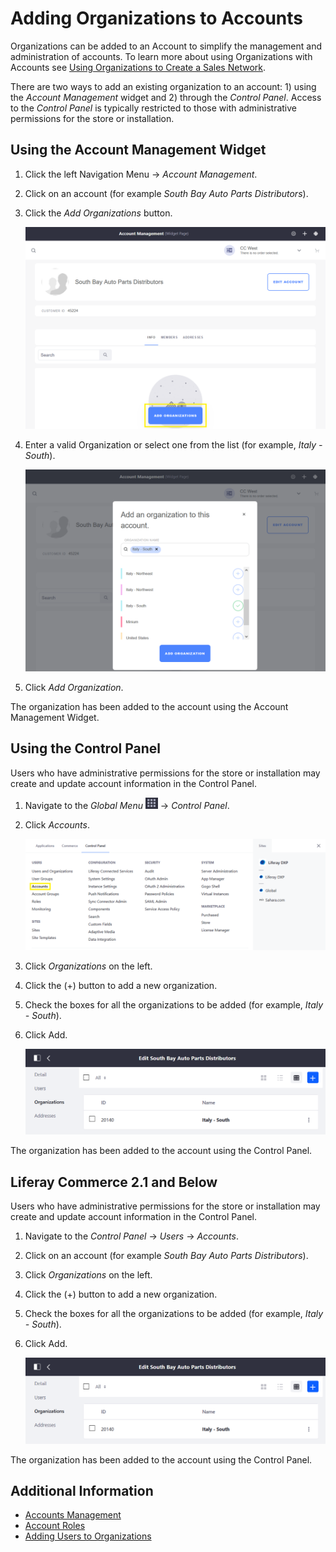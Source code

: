 # Adding Organizations to Accounts

Organizations can be added to an Account to simplify the management and administration of accounts. To learn more about using Organizations with Accounts see [Using Organizations to Create a Sales Network](./using-organizations-to-create-a-sales-network.md).

There are two ways to add an existing organization to an account: 1) using the _Account Management_ widget and 2) through the _Control Panel_. Access to the _Control Panel_ is typically restricted to those with administrative permissions for the store or installation.

## Using the Account Management Widget

1. Click the left Navigation Menu → _Account Management_.
1. Click on an account (for example _South Bay Auto Parts Distributors_).
1. Click the _Add Organizations_ button.

    ![Add Organizations Button](./adding-organizations-to-accounts/images/01.png)

1. Enter a valid Organization or select one from the list (for example, _Italy - South_).

    ![Add Organization with the Widget](./adding-organizations-to-accounts/images/02.png)

1. Click _Add Organization_.

The organization has been added to the account using the Account Management Widget.

## Using the Control Panel

Users who have administrative permissions for the store or installation may create and update account information in the Control Panel.

1. Navigate to the _Global Menu_ ![Applications Menu icon](../../images/icon-applications-menu.png) → _Control Panel_.
1. Click _Accounts_.

    ![Navigate to the Global Menu to access the Accounts menu.](./adding-organizations-to-accounts/images/04.png)

1. Click _Organizations_ on the left.
1. Click the (+) button to add a new organization.
1. Check the boxes for all the organizations to be added (for example, _Italy - South_).
1. Click Add.

    ![Adding Organization in the Control Panel](./adding-organizations-to-accounts/images/03.png)

The organization has been added to the account using the Control Panel.

## Liferay Commerce 2.1 and Below

Users who have administrative permissions for the store or installation may create and update account information in the Control Panel.

1. Navigate to the _Control Panel_ → _Users_ → _Accounts_.
1. Click on an account (for example _South Bay Auto Parts Distributors_).
1. Click _Organizations_ on the left.
1. Click the (+) button to add a new organization.
1. Check the boxes for all the organizations to be added (for example, _Italy - South_).
1. Click Add.

    ![Adding Organization in the Control Panel](./adding-organizations-to-accounts/images/03.png)

The organization has been added to the account using the Control Panel.

## Additional Information

* [Accounts Management](../account-management.md)
* [Account Roles](./account-roles.md)
* [Adding Users to Organizations](https://learn.liferay.com/dxp/latest/en/users-and-permissions/organizations/adding-users-to-organizations.html)
